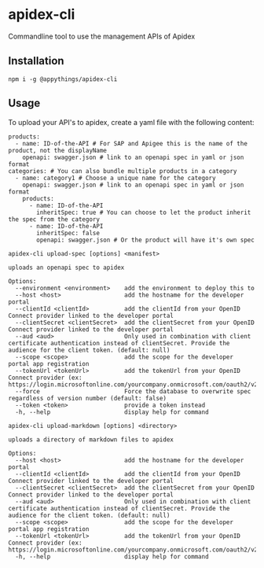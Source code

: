 # apidex-cli
Commandline tool to use the management APIs of Apidex

## Installation
```npm i -g @appythings/apidex-cli```

## Usage
To upload your API's to apidex, create a yaml file with the following content:
```
products:
  - name: ID-of-the-API # For SAP and Apigee this is the name of the product, not the displayName
    openapi: swagger.json # link to an openapi spec in yaml or json format
categories: # You can also bundle multiple products in a category
  - name: category1 # Choose a unique name for the category
    openapi: swagger.json # link to an openapi spec in yaml or json format
    products:
      - name: ID-of-the-API
        inheritSpec: true # You can choose to let the product inherit the spec from the category
      - name: ID-of-the-API
        inheritSpec: false
        openapi: swagger.json # Or the product will have it's own spec
```
```
apidex-cli upload-spec [options] <manifest>

uploads an openapi spec to apidex

Options:
  --environment <environment>    add the environment to deploy this to
  --host <host>                  add the hostname for the developer portal
  --clientId <clientId>          add the clientId from your OpenID Connect provider linked to the developer portal
  --clientSecret <clientSecret>  add the clientSecret from your OpenID Connect provider linked to the developer portal
  --aud <aud>                    Only used in combination with client certificate authentication instead of clientSecret. Provide the audience for the client token. (default: null)
  --scope <scope>                add the scope for the developer portal app registration
  --tokenUrl <tokenUrl>          add the tokenUrl from your OpenID Connect provider (ex: https://login.microsoftonline.com/yourcompany.onmicrosoft.com/oauth2/v2.0/token)
  --force                        Force the database to overwrite spec regardless of version number (default: false)
  --token <token>                provide a token instead
  -h, --help                     display help for command
```
```
apidex-cli upload-markdown [options] <directory>

uploads a directory of markdown files to apidex

Options:
  --host <host>                  add the hostname for the developer portal
  --clientId <clientId>          add the clientId from your OpenID Connect provider linked to the developer portal
  --clientSecret <clientSecret>  add the clientSecret from your OpenID Connect provider linked to the developer portal
  --aud <aud>                    Only used in combination with client certificate authentication instead of clientSecret. Provide the audience for the client token. (default: null)
  --scope <scope>                add the scope for the developer portal app registration
  --tokenUrl <tokenUrl>          add the tokenUrl from your OpenID Connect provider (ex: https://login.microsoftonline.com/yourcompany.onmicrosoft.com/oauth2/v2.0/token)
  -h, --help                     display help for command

```
